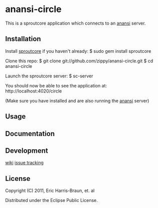 anansi-circle
======================================

This is a sproutcore application which connects to an [anansi](https://github.com/zippy/anansi) server.

## Installation

Install [sproutcore](http://sproutcore.com) if you haven't already:
    $ sudo gem install sproutcore

Clone this repo:
    $ git clone git://github.com/zippy/anansi-circle.git
    $ cd anansi-circle

Launch the sproutcore server:
    $ sc-server

You should now be able to see the application at: http://localhost:4020/circle

(Make sure you have installed and are also running the [anansi](https://github.com/zippy/anansi) server)    

## Usage


## Documentation


## Development

[wiki](https://github.com/zippy/anansi/wiki)
[issue tracking](https://secure.bettermeans.com/projects/1157)


## License

Copyright (C) 2011, Eric Harris-Braun, et. al

Distributed under the Eclipse Public License.
